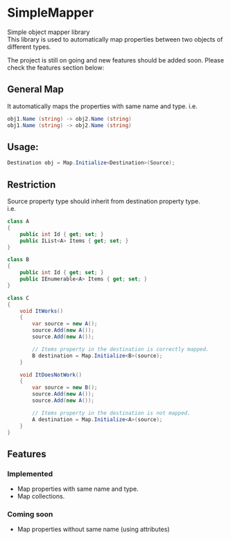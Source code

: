 # SimpleMapper
Simple object mapper library  
This library is used to automatically map properties between two objects of different types.


The project is still on going and new features should be added soon. Please check the features section below:  

## General Map
It automatically maps the properties with same name and type.
i.e. 
```csharp
obj1.Name (string) -> obj2.Name (string)
obj1.Name (string) -> obj2.Name (string)
```

## Usage:
```csharp
Destination obj = Map.Initialize<Destination>(Source);
```

## Restriction
Source property type should inherit from destination property type.  
i.e.

```csharp
class A
{
    public int Id { get; set; }
    public IList<A> Items { get; set; }
}

class B
{
    public int Id { get; set; }
    public IEnumerable<A> Items { get; set; }
}

class C
{
    void ItWorks()
    {
        var source = new A();
        source.Add(new A());
        source.Add(new A());

        // Items property in the destination is correctly mapped.
        B destination = Map.Initialize<B>(source);
    }

    void ItDoesNotWork()
    {
        var source = new B();
        source.Add(new A());
        source.Add(new A());

        // Items property in the destination is not mapped.
        A destination = Map.Initialize<A>(source);
    }
}
```
  
## Features

### Implemented
- Map properties with same name and type.  
- Map collections.

### Coming soon
- Map properties without same name (using attributes)
